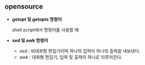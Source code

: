 ## opensource


-  **getopt 및 getopts 명령어**

    shell script에서 명령어를 사용할 때 


-  **sed 및 awk 명령어**

    - sed : 비대화형 편집기이며 하나의 입력이 하나의 출력을 내보낸다.
    - awk : 대화형 편집기, 입력 및 출력이 하나로 이루어진다.
